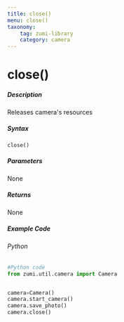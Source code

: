 ```yaml
---
title: close()
menu: close()
taxonomy:
    tag: zumi-library
    category: camera
---
```


# close()

##### Description
Releases camera's resources 

##### Syntax
```close()```

##### Parameters
None

##### Returns
None

##### Example Code
###### Python
```python
#Python code
from zumi.util.camera import Camera


camera=Camera()
camera.start_camera()
camera.save_photo()
camera.close()
```